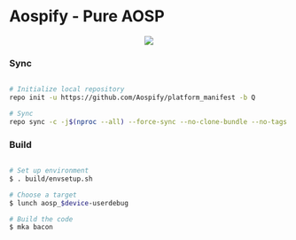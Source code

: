 # Aospify - Pure AOSP #

<p align="center">
<img src="https://i.postimg.cc/3rV8CRPP/Aospify.jpg" >

### Sync ###

```bash

# Initialize local repository
repo init -u https://github.com/Aospify/platform_manifest -b Q

# Sync
repo sync -c -j$(nproc --all) --force-sync --no-clone-bundle --no-tags
```

### Build ###

```bash

# Set up environment
$ . build/envsetup.sh

# Choose a target
$ lunch aosp_$device-userdebug

# Build the code
$ mka bacon

